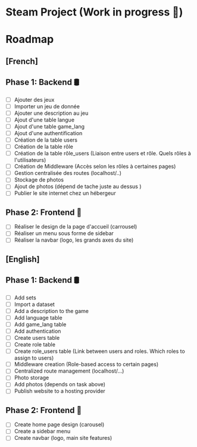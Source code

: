 # Steam Project (Work in progress 🚧)

# Roadmap
 
## [French]
## Phase 1: Backend 🛢
- [ ] Ajouter des jeux
- [ ] Importer un jeu de donnée
- [ ] Ajouter une description au jeu
- [ ] Ajout d'une table langue
- [ ] Ajout d'une table game_lang
- [ ] Ajout d'une authentification
- [ ] Création de la table users
- [ ] Création de la table rôle
- [ ] Création de la table rôle_users (Liaison entre users et rôle. Quels rôles à l'utilisateurs)
- [ ] Création de Middleware (Accès selon les rôles à certaines pages)
- [ ] Gestion centralisée des routes (localhost/..)
- [ ] Stockage de photos
- [ ] Ajout de photos (dépend de tache juste au dessus )
- [ ] Publier le site internet chez un hébergeur
 
## Phase 2: Frontend 🎨
- [ ] Réaliser le design de la page d'accueil (carrousel)
- [ ] Réaliser un menu sous forme de sidebar
- [ ] Réaliser la navbar (logo, les grands axes du site)

## [English]
## Phase 1: Backend 🛢
- [ ] Add sets
- [ ] Import a dataset
- [ ] Add a description to the game
- [ ] Add language table
- [ ] Add game_lang table
- [ ] Add authentication
- [ ] Create users table
- [ ] Create role table
- [ ] Create role_users table (Link between users and roles. Which roles to assign to users)
- [ ] Middleware creation (Role-based access to certain pages)
- [ ] Centralized route management (localhost/...)
- [ ] Photo storage
- [ ] Add photos (depends on task above)
- [ ] Publish website to a hosting provider
 
## Phase 2: Frontend 🎨
- [ ] Create home page design (carousel)
- [ ] Create a sidebar menu
- [ ] Create navbar (logo, main site features)
